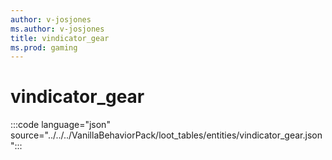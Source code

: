 ```yaml
---
author: v-josjones
ms.author: v-josjones
title: vindicator_gear
ms.prod: gaming
---
```


# vindicator_gear 

:::code language="json" source="../../../VanillaBehaviorPack/loot_tables/entities/vindicator_gear.json":::